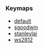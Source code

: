 ### Keymaps

* [default](keymaps/default/)
* [sgoodwin](keymaps/sgoodwin/)
* [stanleylai](keymaps/stanleylai/)
* [ws2812](keymaps/ws2812/)
